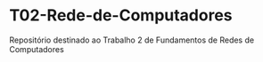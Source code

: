 # T02-Rede-de-Computadores
Repositório destinado ao Trabalho 2 de Fundamentos de Redes de Computadores
